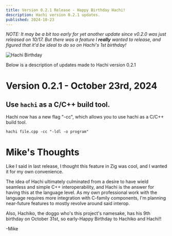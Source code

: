 ```yaml
---
title: Version 0.2.1 Release - Happy Birthday Hachi!
description: Hachi version 0.2.1 updates.
published: 2024-10-23
---
```


*NOTE: It may be a bit too early for yet another update since v0.2.0 was just released on 10/17. But there was a feature I **really** wanted to release, and figured that it'd be ideal to do so on Hachi's 1st birthday!*

![Hachi Birthday](/hachi-birthday.png "Hachi's 1st Birthday!!" )

Below is a description of updates made to Hachi version 0.2.1

# Version 0.2.1 - October 23rd, 2024

## Use `hachi` as a C/C++ build tool.

Hachi now has a new flag "-cc", which allows you to use hachi as a C/C++ build tool.

`hachi file.cpp -cc "-ldl -o program"`

# Mike's Thoughts
Like I said in last release, I thought this feature in Zig was cool, and I wanted it for my own convenience. 

The idea of Hachi ultimately culminated from a desire to have wield seamless and simple C++ interoperability, and Hachi is the answer for having this at the language level. As my own professional work with the language requires more integration with C-family components, I'm planning near-future features to mostly revolve around said interop.

Also, Hachiko, the doggo who's this project's namesake, has his 9th birthday on October 31st, so early-Happy Birthday to Hachiko and Hachi!!

-Mike
